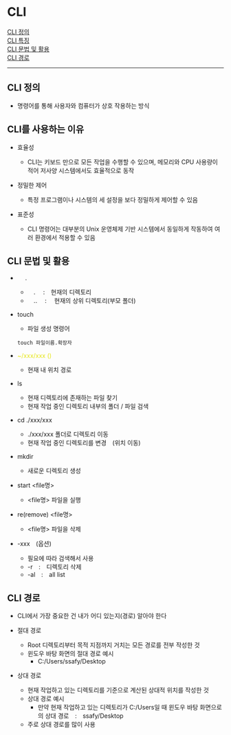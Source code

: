 # CLI

[CLI 정의](#cli-정의)   
[CLI 특징](#cli-특징)   
[CLI 문법 및 활용](#cli-문법-및-활용)   
[CLI 경로](#cli-경로)   


---

## CLI 정의
- 명령어를 통해 사용자와 컴퓨터가 상호 작용하는 방식

## CLI를 사용하는 이유
- 효율성
   - CLI는 키보드 만으로 모든 작업을 수행할 수 있으며, 메모리와 CPU 사용량이 적어 저사양 시스템에서도 효율적으로 동작   
   
- 정밀한 제어
  - 특정 프로그램이나 시스템의 세 설정을 보다 정밀하게 제어할 수 있음

- 표준성
  - CLI 명령어는 대부분의 Unix 운영체제 기반 시스템에서 동일하게 작동하여 여러 환경에서 적용할 수 있음
   
## CLI 문법 및 활용
   
  -   .   
    -  .  : 현재의 디렉토리
    -  ..  :  현재의 상위 디렉토리(부모 폴더)   
     
- touch
  - 파일 생성 명령어
  ```
  touch 파일이름.확장자
  ```

- <span style="color: #e5e514">~/xxx/xxx ()
  - 현재 내 위치 경로

- ls
  - 현재 디렉토리에 존재하는 파일 찾기
  - 현재 작업 중인 디렉토리 내부의 폴더 / 파일 검색   

- cd ./xxx/xxx
  - ./xxx/xxx 폴더로 디렉토리 이동
  - 현재 작업 중인 디렉토리를 변경 (위치 이동)
   
- mkdir
  - 새로운 디렉토리 생성

- start <file명>
  - <file명> 파일을 실행

- re(remove) <file명>
  - <file명> 파일을 삭제

- -xxx (옵션)
  - 필요에 따라 검색해서 사용
  - -r : 디렉토리 삭제
  - -al : all list

## CLI 경로
- CLI에서 가장 중요한 건 내가 어디 있는지(경로) 알아야 한다

- 절대 경로
  - Root 디렉토리부터 목적 지점까지 거치는 모든 경로를 전부 작성한 것
  - 윈도우 바탕 화면의 절대 경로 예시
    - C:/Users/ssafy/Desktop

- 상대 경로
  - 현재 작업하고 있는 디렉토리를 기준으로 계산된 상대적 위치를 작성한 것
  - 상대 경로 예시
    - 만약 현재 작업하고 있는 디렉토리가 C:/Users일 때 윈도우 바탕 화면으로의 상대 경로 : ssafy/Desktop
  - 주로 상대 경로를 많이 사용